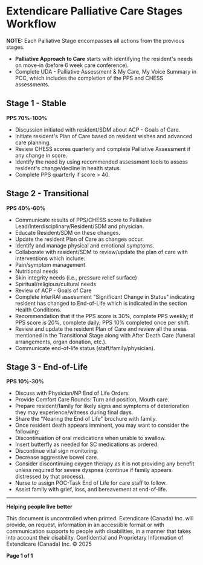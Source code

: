 # Extendicare Palliative Care Stages Workflow

**NOTE:** Each Palliative Stage encompasses all actions from the previous stages.

- **Palliative Approach to Care** starts with identifying the resident's needs on move-in (before 6 week care conference).
- Complete UDA - Palliative Assessment & My Care, My Voice Summary in PCC, which includes the completion of the PPS and CHESS assessments.

## Stage 1 - Stable
**PPS 70%-100%**
- Discussion initiated with resident/SDM about ACP - Goals of Care.
- Initiate resident's Plan of Care based on resident wishes and advanced care planning.
- Review CHESS scores quarterly and complete Palliative Assessment if any change in score.
- Identify the need by using recommended assessment tools to assess resident's change/decline in health status.
- Complete PPS quarterly if score > 40.

## Stage 2 - Transitional
**PPS 40%-60%**
- Communicate results of PPS/CHESS score to Palliative Lead/Interdisciplinary/Resident/SDM and physician.
- Educate Resident/SDM on these changes.
- Update the resident Plan of Care as changes occur.
- Identify and manage physical and emotional symptoms.
- Collaborate with resident/SDM to review/update the plan of care with interventions which include:
- Pain/symptom management
- Nutritional needs
- Skin integrity needs (i.e., pressure relief surface)
- Spiritual/religious/cultural needs
- Review of ACP - Goals of Care
- Complete interRAI assessment "Significant Change in Status" indicating resident has changed to End-of-Life which is indicated in the section Health Conditions.
- Recommendation that if the PPS score is 30%, complete PPS weekly; if PPS score is 20%, complete daily; PPS 10% completed once per shift.
- Review and update the resident Plan of Care and review all the areas mentioned in the Transitional Stage along with After Death Care (funeral arrangements, organ donation, etc.).
- Communicate end-of-life status (staff/family/physician).

## Stage 3 - End-of-Life
**PPS 10%-30%**
- Discuss with Physician/NP End of Life Orders.
- Provide Comfort Care Rounds: Turn and position, Mouth care.
- Prepare resident/family for likely signs and symptoms of deterioration they may experience/witness during final days.
- Share the "Nearing the End of Life" brochure with family.
- Once resident death appears imminent, you may want to consider the following:
- Discontinuation of oral medications when unable to swallow.
- Insert butterfly as needed for SC medications as ordered.
- Discontinue vital sign monitoring.
- Decrease aggressive bowel care.
- Consider discontinuing oxygen therapy as it is not providing any benefit unless required for severe dyspnea (continue if family appears distressed by that process).
- Nurse to assign POC-Task End of Life for care staff to follow.
- Assist family with grief, loss, and bereavement at end-of-life.

----

**Helping people live better**

This document is uncontrolled when printed. Extendicare (Canada) Inc. will provide, on request, information in an accessible format or with communication supports to people with disabilities, in a manner that takes into account their disability. Confidential and Proprietary Information of Extendicare (Canada) Inc. © 2025

**Page 1 of 1**